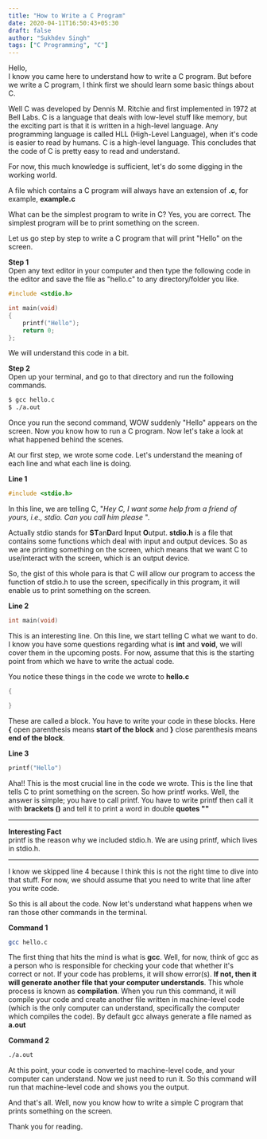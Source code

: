 ```yaml
---
title: "How to Write a C Program"
date: 2020-04-11T16:50:43+05:30
draft: false
author: "Sukhdev Singh"
tags: ["C Programming", "C"]
---
```


Hello,  
I know you came here to understand how to write a C program. But before we write a C program, I think first we should learn some basic things about C.  

Well C was developed by Dennis M. Ritchie and first implemented in 1972 at Bell Labs. C is a language that deals with low-level stuff like memory, but the exciting part is that it is written in a high-level language. Any programming language is called HLL (High-Level Language), when it's code is easier to read by humans. C is a high-level language. This concludes that the code of C is pretty easy to read and understand.  

For now, this much knowledge is sufficient, let's do some digging in the working world.

A file which contains a C program will always have an extension of **.c**, for example, **example.c**

What can be the simplest program to write in C? Yes, you are correct. The simplest program will be to print something on the screen.

Let us go step by step to write a C program that will print "Hello" on the screen.

**Step 1**  
Open any text editor in your computer and then type the following code in the editor and save the file as "hello.c" to any directory/folder you like.

```c
#include <stdio.h>

int main(void)
{
    printf("Hello");
    return 0;
};
```

We will understand this code in a bit.

**Step 2**   
Open up your terminal, and go to that directory and run the following commands.

```bash
$ gcc hello.c
$ ./a.out
```

Once you run the second command, WOW suddenly "Hello" appears on the screen. Now you know how to run a C program. Now let's take a look at what happened behind the scenes.

At our first step, we wrote some code. Let's understand the meaning of each line and what each line is doing.

**Line 1**

```c
#include <stdio.h>
```

In this line, we are telling C, "*Hey C, I want some help from a friend of yours, i.e., stdio. Can you call him please* ".

Actually stdio stands for **ST**an**D**ard **I**nput **O**utput. **stdio.h** is a file that contains some functions which deal with input and output devices. So as we are printing something on the screen, which means that we want C to use/interact with the screen, which is an output device.

So, the gist of this whole para is that C will allow our program to access the function of stdio.h to use the screen, specifically in this program, it will enable us to print something on the screen.

**Line 2**

```c
int main(void)
```

This is an interesting line. On this line, we start telling C what we want to do. I know you have some questions regarding what is **int** and **void**, we will cover them in the upcoming posts. For now, assume that this is the starting point from which we have to write the actual code.

You notice these things in the code we wrote to **hello.c**

```c
{

}
```
These are called a block. You have to write your code in these blocks. Here **{** open parenthesis means **start of the block** and **}** close parenthesis means **end of the block**.

**Line 3**

```c
printf("Hello")
```

Aha!! This is the most crucial line in the code we wrote. This is the line that tells C to print something on the screen. So how printf works. Well, the answer is simple; you have to call printf. You have to write printf then call it with **brackets ()** and tell it to print a word in double **quotes ""**

---
**Interesting Fact**  
printf is the reason why we included stdio.h. We are using printf, which lives in stdio.h.

---

I know we skipped line 4 because I think this is not the right time to dive into that stuff. For now, we should assume that you need to write that line after you write code.

So this is all about the code. Now let's understand what happens when we ran those other commands in the terminal.

**Command 1**

```bash
gcc hello.c
```

The first thing that hits the mind is what is **gcc**. Well, for now, think of gcc as a person who is responsible for checking your code that whether it's correct or not. If your code has problems, it will show error(s). **If not, then it will generate another file that your computer understands**. This whole process is known as **compilation**. When you run this command, it will compile your code and create another file written in machine-level code (which is the only computer can understand, specifically the computer which compiles the code). By default gcc always generate a file named as **a.out**

**Command 2**

```bash
./a.out
```

At this point, your code is converted to machine-level code, and your computer can understand. Now we just need to run it. So this command will run that machine-level code and shows you the output.

And that's all. Well, now you know how to write a simple C program that prints something on the screen.

Thank you for reading.
